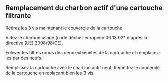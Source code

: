 ## Remplacement du charbon actif d'une cartouche filtrante

Retirez les 3 vis maintenant le couvercle de la cartouche.

Videz le charbon usagé (code déchet européen 06 13 02* d'après la directive (UE) 2008/98/CE).

Enlever les filtres ronds des deux extrémités de la cartouche et remplacez-les par des neufs.

Remplissez la cartouche avec le charbon actif neuf. Remettez le coucercle de la cartouche en replaçant bien les 3 vis.
